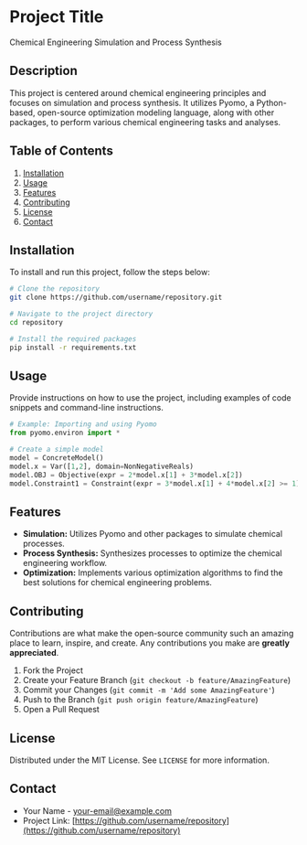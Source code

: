 # Project Title
Chemical Engineering Simulation and Process Synthesis

## Description
This project is centered around chemical engineering principles and focuses on simulation and process synthesis. It utilizes Pyomo, a Python-based, open-source optimization modeling language, along with other packages, to perform various chemical engineering tasks and analyses.

## Table of Contents
1. [Installation](#installation)
2. [Usage](#usage)
3. [Features](#features)
4. [Contributing](#contributing)
5. [License](#license)
6. [Contact](#contact)

## Installation <a name="installation"></a>
To install and run this project, follow the steps below:
```sh
# Clone the repository
git clone https://github.com/username/repository.git

# Navigate to the project directory
cd repository

# Install the required packages
pip install -r requirements.txt
```

## Usage <a name="usage"></a>
Provide instructions on how to use the project, including examples of code snippets and command-line instructions.

```python
# Example: Importing and using Pyomo
from pyomo.environ import *

# Create a simple model
model = ConcreteModel()
model.x = Var([1,2], domain=NonNegativeReals)
model.OBJ = Objective(expr = 2*model.x[1] + 3*model.x[2])
model.Constraint1 = Constraint(expr = 3*model.x[1] + 4*model.x[2] >= 1)
```

## Features <a name="features"></a>
- **Simulation:** Utilizes Pyomo and other packages to simulate chemical processes.
- **Process Synthesis:** Synthesizes processes to optimize the chemical engineering workflow.
- **Optimization:** Implements various optimization algorithms to find the best solutions for chemical engineering problems.

## Contributing <a name="contributing"></a>
Contributions are what make the open-source community such an amazing place to learn, inspire, and create. Any contributions you make are **greatly appreciated**.

1. Fork the Project
2. Create your Feature Branch (`git checkout -b feature/AmazingFeature`)
3. Commit your Changes (`git commit -m 'Add some AmazingFeature'`)
4. Push to the Branch (`git push origin feature/AmazingFeature`)
5. Open a Pull Request

## License <a name="license"></a>
Distributed under the MIT License. See `LICENSE` for more information.

## Contact <a name="contact"></a>
- Your Name - [your-email@example.com](mailto:your-email@example.com)
- Project Link: [https://github.com/username/repository](https://github.com/username/repository)
